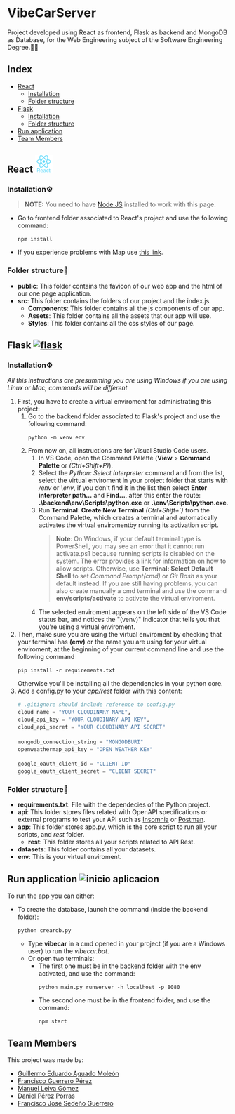 # VibeCarServer
Project developed using React as frontend, Flask as backend and MongoDB as Database, for the Web Engineering subject of the Software Engineering Degree.🐱‍👓

## Index

* [React](#react---)
   * [Installation](#installation)
   * [Folder structure](#folder-structure)
* [Flask](#flask---)
   * [Installation](#installation-1)
   * [Folder structure](#folder-structure-1)
* [Run application](#run-application---)
* [Team Members](#team-members)

## React <a href="https://reactjs.org/" target="_blank" rel="noreferrer"> <img src="https://raw.githubusercontent.com/devicons/devicon/master/icons/react/react-original-wordmark.svg" alt="react" width="40" height="40"/> </a>

### Installation⚙
> **NOTE:** You need to have [Node JS](https://nodejs.org/) installed to work with this page.
- Go to frontend folder associated to React's project and use the following command:  
  ```
  npm install
  ```
- If you experience problems with Map use <a href="https://stackoverflow.com/questions/67552020/how-to-fix-error-failed-to-compile-node-modules-react-leaflet-core-esm-pat" target="_blank">this link</a>.  

### Folder structure📁
- **public**: This folder contains the favicon of our web app and the html of our one page application.  
- **src**: This folder contains the folders of our project and the index.js.  
    - **Components**: This folder contains all the js components of our app.  
    - **Assets**: This folder contains all the assets that our app will use.  
    - **Styles**: This folder contains all the css styles of our page.  

## Flask <a href="https://flask.palletsprojects.com/" target="_blank" rel="noreferrer"> <img src="https://www.vectorlogo.zone/logos/pocoo_flask/pocoo_flask-icon.svg" alt="flask" width="40" height="40"/> </a>

### Installation⚙
*All this instructions are presumming you are using Windows if you are using Linux or Mac, commands will be different*  
 1. First, you have to create a virtual enviroment for administrating this project:  
    1. Go to the backend folder associated to Flask's project and use the following command: 
       ```
       python -m venv env
       ```    
    2. From now on, all instructions are for Visual Studio Code users.  
       1. In VS Code, open the Command Palette (**View** > **Command Palette** or *(Ctrl+Shift+P)*).  
       2. Select the *Python: Select Interpreter* command and from the list, select the virtual enviroment in your project folder that starts with */env* or *\env*, if you don't find it in the list then select **Enter interpreter path...** and **Find...**, after this enter the route: **.\backend\env\Scripts\python.exe** or **.\env\Scripts\python.exe**.  
       3. Run **Terminal: Create New Terminal** *(Ctrl+Shift+`)* from the Command Palette, which creates a terminal and automatically activates the virtual enviromentby running its activation script.  
          > **Note**: On Windows, if your default terminal type is PowerShell, you may see an error that it cannot run activate.ps1 because running scripts is disabled on the system. The error provides a link for information on how to allow scripts. Otherwise, use **Terminal: Select Default Shell** to set *Command Prompt(cmd)* or *Git Bash* as your default instead.
            If you are still having problems, you can also create manually a cmd terminal and use the command **env/scripts/activate** to activate the virtual enviroment.
       4. The selected enviroment appears on the left side of the VS Code status bar, and notices the "(venv)" indicator that tells you that you're using a virtual enviroment.  
 2. Then, make sure you are using the virtual enviroment by checking that your terminal has **(env)** or the name you are using for your virtual enviroment, at the beginning of your current command line and use the following command 
    ```
    pip install -r requirements.txt
    ```
    Otherwise you'll be installing all the dependencies in your python core.
 3. Add a config.py to your *app/rest* folder with this content:
    ```python
    # .gitignore should include reference to config.py
    cloud_name = "YOUR CLOUDINARY NAME", 
    cloud_api_key = "YOUR CLOUDINARY API KEY", 
    cloud_api_secret = "YOUR CLOUDINARY API SECRET"

    mongodb_connection_string = "MONGODBURI"
    openweathermap_api_key = "OPEN WEATHER KEY"

    google_oauth_client_id = "CLIENT ID"
    google_oauth_client_secret = "CLIENT SECRET"
    ```
### Folder structure📂
- **requirements.txt**: File with the dependecies of the Python project.  
- **api**: This folder stores files related with OpenAPI specifications or external programs to test your API such as <a href="https://insomnia.rest/" target="_blank">Insomnia</a> or <a href="https://www.postman.com/" target="_blank">Postman</a>.  
- **app**: This folder stores app.py, which is the core script to run all your scripts, and *rest* folder.  
    - **rest**: This folder stores all your scripts related to API Rest.  
- **datasets**: This folder contains all your datasets.  
- **env**: This is your virtual enviroment.  


## Run application <img src="https://www.svgrepo.com/show/16272/programming-code.svg" alt="inicio aplicacion" width="40" height="40"/>
To run the app you can either:  
- To create the database, launch the command (inside the backend folder):
  ```
  python creardb.py
  ```
  - Type **vibecar** in a cmd opened in your project (if you are a Windows user) to run the *vibecar.bat*.  
  - Or open two terminals:
    - The first one must be in the backend folder with the env activated, and use the command:  
      ```
      python main.py runserver -h localhost -p 8080
      ```
    - The second one must be in the frontend folder, and use the command:  
      ```
      npm start
      ```

## Team Members
This project was made by:
- <a href="https://github.com/GuillermoAguado" target="_blank">Guillermo Eduardo Aguado Mole&oacute;n</a>
- <a href="https://github.com/franUma" target="_blank">Francisco Guerrero P&eacute;rez</a>
- <a href="https://github.com/manuleivaUma" target="_blank">Manuel Leiva G&oacute;mez</a>
- <a href="https://github.com/DanielPerezPorras" target="_blank">Daniel P&eacute;rez Porras</a>
- <a href="https://github.com/FranciscoSedeno" target="_blank">Francisco Jos&eacute; Sede&ntilde;o Guerrero</a>
     
